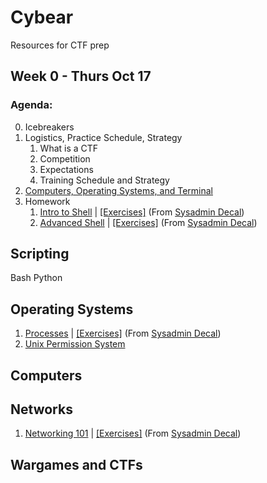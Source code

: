 # Cybear
Resources for CTF prep



## Week 0 - Thurs Oct 17

### Agenda:

0. Icebreakers
1. Logistics, Practice Schedule, Strategy
    1. What is a CTF 
    2. Competition
    3. Expectations
    4. Training Schedule and Strategy
2. [Computers, Operating Systems, and Terminal](https://docs.google.com/presentation/d/1YhHvlpnUBZr1Gb79HXkx78ug6gsRmyATkGdtgqDnQNA/edit?usp=sharing)
3. Homework
    1. [Intro to Shell](https://docs.google.com/presentation/d/1pBwcUE3lc4fxyefsIq0g2rbZfeJbH683YLJybEfo7eY/edit?usp=sharing) | [[Exercises]](https://decal.ocf.berkeley.edu/archives/2018-fall/labs/b1) (From [Sysadmin Decal](https://decal.ocf.berkeley.edu/archives/2018-fall/))
    2. [Advanced Shell](https://docs.google.com/presentation/d/1JY2NEhDNbu3OqNeS70U9-hjumbkirkt-3EpQFR17kpU/edit?usp=sharing) | [[Exercises]](https://decal.ocf.berkeley.edu/archives/2018-fall/labs/b2) (From [Sysadmin Decal](https://decal.ocf.berkeley.edu/archives/2018-fall/))

## Scripting
Bash
Python


## Operating Systems
1. [Processes](https://docs.google.com/presentation/d/1av6kkCuN-x_fVWowgS3y6a3LRKmxvf26ETJm0MV5dbc/edit#slide=id.p) | [[Exercises]](https://decal.ocf.berkeley.edu/archives/2018-fall/labs/b6) (From [Sysadmin Decal](https://decal.ocf.berkeley.edu/archives/2018-fall/))
2. [Unix Permission System](https://docs.google.com/presentation/d/1vm71mYGELfS5boi-wd-sqgrwIkqau4k8_UkCc7KaY90/edit#slide=id.g2a6f677795_0_37)

## Computers

## Networks
1. [Networking 101](https://docs.google.com/presentation/d/12E1T_7eJR3SjSkMJ11y5gL0_teqajVx40smFV7vb9xc/edit) | [[Exercises]](https://decal.ocf.berkeley.edu/archives/2018-fall/labs/b5) (From [Sysadmin Decal](https://decal.ocf.berkeley.edu/archives/2018-fall/))

## Wargames and CTFs

